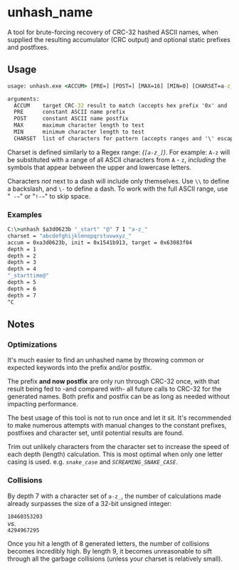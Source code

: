 # unhash\_name #

A tool for brute-forcing recovery of CRC-32 hashed ASCII names, when supplied the resulting accumulator (CRC output) and optional static prefixes and postfixes.


## Usage

```bat
usage: unhash.exe <ACCUM> [PRE=] [POST=] [MAX=16] [MIN=0] [CHARSET=a-z_0-9]

arguments:
  ACCUM    target CRC-32 result to match (accepts hex prefix '0x' and '$')
  PRE      constant ASCII name prefix
  POST     constant ASCII name postfix
  MAX      maximum character length to test
  MIN      minimum character length to test
  CHARSET  list of characters for pattern (accepts ranges and '\' escapes)
```

Charset is defined similarly to a Regex range: *(`[a-z_]`)*. For example: `A-z` will be substituted with a range of all ASCII characters from `A` - `z`, *including* the symbols that appear between the upper and lowercase letters.

Characters *not* next to a dash will include only themselves. Use `\\` to define a backslash, and `\-` to define a dash. To work with the full ASCII range, use "` -~`" or "`!-~`" to skip space.

### Examples

```bat
C:\>unhash $a3d0623b "_start" "@" 7 1 "a-z_"
charset = "abcdefghijklmnopqrstuvwxyz_"
accum = 0xa3d0623b, init = 0x1541b913, target = 0x63083f04
depth = 1
depth = 2
depth = 3
depth = 4
"_starttime@"
depth = 5
depth = 6
depth = 7
^C
```

## Notes

### Optimizations

It's much easier to find an unhashed name by throwing common or expected keywords into the prefix and/or postfix.

The prefix **and now postfix** are only run through CRC-32 once, with that result being fed to -and compared with- all future calls to CRC-32 for the generated names. Both prefix and postfix can be as long as needed without impacting performance.

The best usage of this tool is not to run once and let it sit. It's recommended to make numerous attempts with manual changes to the constant prefixes, postfixes and character set, until potential results are found.

Trim out unlikely characters from the character set to increase the speed of each depth (length) calculation. This is most optimal when only one letter casing is used. e.g. *`snake_case`* and *`SCREAMING_SNAKE_CASE`*.

### Collisions

By depth 7 with a character set of `a-z_`, the number of calculations made already surpasses the size of a 32-bit unsigned integer:

`10460353203`<br>*vs.*<br>`4294967295`

Once you hit a length of 8 generated letters, the number of collisions becomes incredibly high. By length 9, it becomes unreasonable to sift through all the garbage collisions (unless your charset is relatively small).


